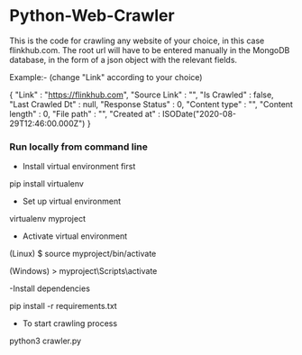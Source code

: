 # Python-Web-Crawler
 
This is the code for crawling any website of your choice, in this case flinkhub.com. 
The root url will have to be entered manually in the MongoDB database, in the form
of a json object with the relevant fields.


Example:- (change "Link" according to your choice)


{
    "Link" : "https://flinkhub.com",
    "Source Link" : "",
    "Is Crawled" : false,
    "Last Crawled Dt" : null,
    "Response Status" : 0,
    "Content type" : "",
    "Content length" : 0,
    "File path" : "",
    "Created at" : ISODate("2020-08-29T12:46:00.000Z")
}


### Run locally from command line


- Install virtual environment first


pip install virtualenv


- Set up virtual environment


virtualenv myproject


- Activate virtual environment


(Linux) $ source myproject/bin/activate

(Windows) > myproject\Scripts\activate


-Install dependencies


pip install -r requirements.txt



- To start crawling process


python3 crawler.py
